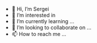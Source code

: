 - 👋 Hi, I’m Sergei
- 👀 I’m interested in 
- 🌱 I’m currently learning ...
- 💞️ I’m looking to collaborate on ...
- 📫 How to reach me ...

<!---
solostayer/solostayer is a ✨ special ✨ repository because its `README.md` (this file) appears on your GitHub profile.
You can click the Preview link to take a look at your changes.
--->
